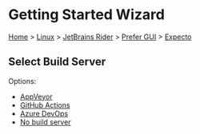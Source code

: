 <!--
GENERATED FILE - DO NOT EDIT
This file was generated by [MarkdownSnippets](https://github.com/SimonCropp/MarkdownSnippets).
Source File: /docs/mdsource/wiz/Linux_Rider_Gui_Expecto.source.md
To change this file edit the source file and then run MarkdownSnippets.
-->

# Getting Started Wizard

[Home](/docs/wiz/readme.md) > [Linux](Linux.md) > [JetBrains Rider](Linux_Rider.md) > [Prefer GUI](Linux_Rider_Gui.md) > [Expecto](Linux_Rider_Gui_Expecto.md)

## Select Build Server

Options:
 * [AppVeyor](Linux_Rider_Gui_Expecto_AppVeyor.md)
 * [GitHub Actions](Linux_Rider_Gui_Expecto_GitHubActions.md)
 * [Azure DevOps](Linux_Rider_Gui_Expecto_AzureDevOps.md)
 * [No build server](Linux_Rider_Gui_Expecto_None.md)
